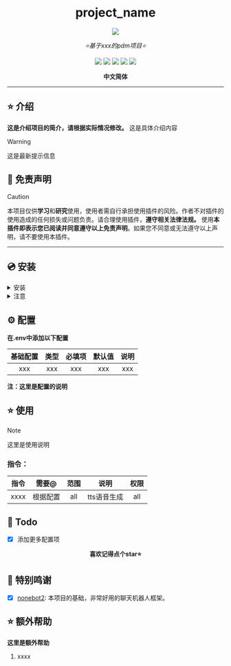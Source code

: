 <div align="center">

# project_name

<a href="https://v2.nonebot.dev/store">
<img src="https://count.getloli.com/get/@pdm-project-template?theme=booru-lewd"></a>

_⭐基于xxx的pdm项目⭐_

<a href="https://www.python.org/downloads/release/python-390/">
    <img src="https://img.shields.io/badge/python-3.10+-blue"></a>
<a href="https://qm.qq.com/q/SL6m4KdFe4">
    <img src="https://img.shields.io/badge/QQ-1141538825-yellow"></a>
<a href="https://github.com/Cvandia/pdm-project-template/blob/main/LICENSE">
    <img src="https://img.shields.io/badge/license-MIT-blue"></a>
<a href="https://v2.nonebot.dev/">
    <img src="https://img.shields.io/badge/Nonebot2-2.2.0+-red"></a>
<a href="https://github.com/Cvandia/pdm-project-template/blob/main/.github/workflows/ruff-check.yml">
    <img src="https://github.com/Cvandia/pdm-project-template/actions/workflows/ruff-check.yml/badge.svg?branch=main"></a>

**中文简体**

</div>

---

## ⭐ 介绍

**这是介绍项目的简介，请根据实际情况修改。**
这是具体介绍内容

> [!WARNING]
> 这是最新提示信息

## 📜 免责声明

> [!CAUTION]
> 本项目仅供**学习**和**研究**使用，使用者需自行承担使用插件的风险。作者不对插件的使用造成的任何损失或问题负责。请合理使用插件，**遵守相关法律法规。**
使用**本插件即表示您已阅读并同意遵守以上免责声明**。如果您不同意或无法遵守以上声明，请不要使用本插件。

---

## 💿 安装

<details>
<summary>安装</summary>

`pipx` 安装

```bash
pipx install pdm-project-template -U
```

`pdm` 安装

```bash
pdm add pdm-project-template
```

`poetry` 安装

```bash
poetry add pdm-project-template
```

`nb-cli`安装
```bash
nb plugin install pdm-project-template -U
```

`git clone`安装(不推荐)

- 命令窗口`cmd`下运行
```bash
git clone https://github.com/Cvandia/pdm-project-template
```

 </details>

 <details>
 <summary>注意</summary>

 推荐镜像站下载

 清华源```https://pypi.tuna.tsinghua.edu.cn/simple```

 阿里源```https://mirrors.aliyun.com/pypi/simple/```

</details>

## ⚙️ 配置

**在.env中添加以下配置**

| 基础配置 | 类型  | 必填项 | 默认值 | 说明  |
| :------: | :---: | :----: | :----: | :---: |
|   xxx    |  xxx  |  xxx   |  xxx   |  xxx  |

**注：这里是配置的说明**

## ⭐ 使用

> [!note]
> 这里是使用说明

### 指令：

| 指令  |  需要@   | 范围  |    说明     | 权限  |
| :---: | :------: | :---: | :---------: | :---: |
| xxxx  | 根据配置 |  all  | tts语音生成 |  all  |

## 🌙 Todo
 - [x] 添加更多配置项

<div align="center">

**喜欢记得点个star⭐**

</div>

## 💝 特别鸣谢

- [x] [nonebot2](https://github.com/nonebot/nonebot2): 本项目的基础，非常好用的聊天机器人框架。


## ⭐ 额外帮助

**这里是额外帮助**
1. xxxx
